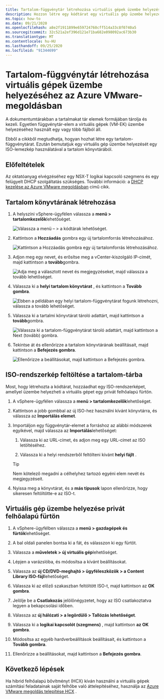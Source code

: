 ```yaml
---
title: Tartalom-függvénytár létrehozása virtuális gépek üzembe helyezéséhez az Azure VMware-megoldásban
description: Hozzon létre egy kódtárat egy virtuális gép üzembe helyezéséhez egy Azure VMware-megoldás saját felhőben.
ms.topic: how-to
ms.date: 09/21/2020
ms.openlocfilehash: a8e2f1911899e659724760cff514a33c8f0740a5
ms.sourcegitcommit: 32c521a2ef396d121e71ba682e098092ac673b30
ms.translationtype: MT
ms.contentlocale: hu-HU
ms.lasthandoff: 09/25/2020
ms.locfileid: "91344699"
---
```

# <a name="create-a-content-library-to-deploy-vms-in-azure-vmware-solution"></a>Tartalom-függvénytár létrehozása virtuális gépek üzembe helyezéséhez az Azure VMware-megoldásban

A dokumentumtárakban a tartalmakat tár elemek formájában tárolja és kezeli. Egyetlen függvénytár-elem a virtuális gépek (VM-EK) üzembe helyezéséhez használt egy vagy több fájlból áll. 

Ebből a cikkből megtudhatja, hogyan hozhat létre egy tartalom-függvénytárat.  Ezután bemutatjuk egy virtuális gép üzembe helyezését egy ISO-lemezkép használatával a tartalom könyvtárából.

## <a name="prerequisites"></a>Előfeltételek

Az oktatóanyag elvégzéséhez egy NSX-T logikai kapcsoló szegmens és egy felügyelt DHCP szolgáltatás szükséges.  További információ: a [DHCP kezelése az Azure VMware megoldásban](manage-dhcp.md) című cikk.

## <a name="create-a-content-library"></a>Tartalom könyvtárának létrehozása

1. A helyszíni vSphere-ügyfélen válassza a **menü > tartalomkezelők**lehetőséget.

   ![Válassza a menü – > a kódtárak lehetőséget.](./media/content-library/vsphere-menu-content-libraries.png)

1. Kattintson a **Hozzáadás** gombra egy új tartalomforrás létrehozásához.

   ![Kattintson a Hozzáadás gombra egy új tartalomforrás létrehozásához.](./media/content-library/create-new-content-library.png)

1. Adjon meg egy nevet, és erősítse meg a vCenter-kiszolgáló IP-címét, majd kattintson a **tovább**gombra.

   ![Adja meg a választott nevet és megjegyzéseket, majd válassza a tovább lehetőséget.](./media/content-library/new-content-library-step1.png)

1. Válassza ki a **helyi tartalom könyvtárat** , és kattintson a **Tovább gombra**.

   ![Ebben a példában egy helyi tartalom-függvénytárat fogunk létrehozni, válassza a tovább lehetőséget.](./media/content-library/new-content-library-step2.png)

1. Válassza ki a tartalmi könyvtárat tároló adattárt, majd kattintson a **tovább**gombra.

   ![Válassza ki a tartalom-függvénytárat tároló adattárt, majd kattintson a Next (tovább) gombra.](./media/content-library/new-content-library-step3.png)

1. Tekintse át és ellenőrizze a tartalom könyvtárának beállításait, majd kattintson a **Befejezés gombra**.

   ![Ellenőrizze a beállításokat, majd kattintson a Befejezés gombra.](./media/content-library/new-content-library-step4.png)

## <a name="upload-an-iso-image-to-the-content-library"></a>ISO-rendszerkép feltöltése a tartalom-tárba

Most, hogy létrehozta a kódtárat, hozzáadhat egy ISO-rendszerképet, amellyel üzembe helyezheti a virtuális gépet egy privát felhőalapú fürtön. 

1. A vSphere-ügyfélen válassza a **menü > tartalomkezelők**lehetőséget.

1. Kattintson a jobb gombbal az új ISO-hez használni kívánt könyvtárra, és válassza az **Importálás elemet**.

1. Importáljon egy függvénytár-elemet a forráshoz az alábbi módszerek egyikével, majd válassza az **Importálás**lehetőséget:
   1. Válassza ki az URL-címet, és adjon meg egy URL-címet az ISO letöltéséhez.

   1. Válassza ki a helyi rendszerből feltölteni kívánt **helyi fájlt** .

   > [!TIP]
   > Nem kötelező megadni a célhelyhez tartozó egyéni elem nevét és megjegyzéseit.

1. Nyissa meg a könyvtárat, és a **más típusok** lapon ellenőrizze, hogy sikeresen feltöltötte-e az ISO-t.


## <a name="deploy-a-vm-to-a-private-cloud-cluster"></a>Virtuális gép üzembe helyezése privát felhőalapú fürtön

1. A vSphere-ügyfélben válassza a **menü > gazdagépek és fürtök**lehetőséget.

1. A bal oldali panelen bontsa ki a fát, és válasszon ki egy fürtöt.

1. Válassza a **műveletek > új virtuális gép**lehetőséget.

1. Lépjen a varázslóba, és módosítsa a kívánt beállításokat.

1. Válassza az **új CD/DVD-meghajtó > ügyféleszközök > a Content Library ISO-fájl**lehetőséget.

1. Válassza ki az előző szakaszban feltöltött ISO-t, majd kattintson az **OK gombra**.

1. Jelölje be a **Csatlakozás** jelölőnégyzetet, hogy az ISO csatlakoztatva legyen a bekapcsolási időben.

1. Válassza az **új hálózati > a legördülő > Tallózás lehetőséget**.

1. Válassza ki a **logikai kapcsolót (szegmens)** , majd kattintson **az OK gombra**.

1. Módosítsa az egyéb hardverbeállítások beállításait, és kattintson a **Tovább gombra**.

1. Ellenőrizze a beállításokat, majd kattintson a **Befejezés gombra**.


## <a name="next-steps"></a>Következő lépések

Ha hibrid felhőalapú bővítményt (HCX) kíván használni a virtuális gépek számítási feladatainak saját felhőbe való áttelepítéséhez, használja az [Azure VMware megoldás telepítése HCX](hybrid-cloud-extension-installation.md) .

<!-- LINKS - external-->

<!-- LINKS - internal -->
